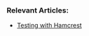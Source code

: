 ### Relevant Articles:
- [Testing with Hamcrest](http://www.nklkarthi.com/java-junit-hamcrest-guide)
